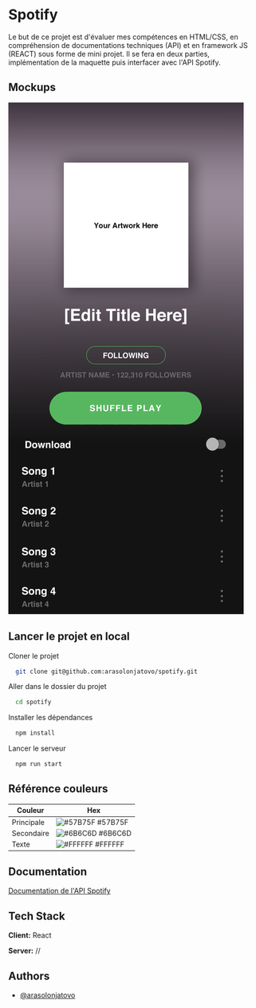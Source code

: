 # Spotify

Le but de ce projet est d'évaluer mes compétences en HTML/CSS, en compréhension de documentations techniques (API) et en framework JS (REACT) sous forme de mini projet.
Il se fera en deux parties, implémentation de la maquette puis interfacer avec l'API Spotify.

## Mockups

![Aperçu des mockups](./src/assets/Mockup.png)

## Lancer le projet en local

Cloner le projet

```bash
  git clone git@github.com:arasolonjatovo/spotify.git
```

Aller dans le dossier du projet

```bash
  cd spotify
```

Installer les dépendances

```bash
  npm install
```

Lancer le serveur

```bash
  npm run start
```

## Référence couleurs

| Couleur    | Hex                                                              |
| ---------- | ---------------------------------------------------------------- |
| Principale | ![#57B75F](https://via.placeholder.com/10/57B75F?text=+) #57B75F |
| Secondaire | ![#6B6C6D](https://via.placeholder.com/10/6B6C6D?text=+) #6B6C6D |
| Texte      | ![#FFFFFF](https://via.placeholder.com/10/FFFFFF?text=+) #FFFFFF |

## Documentation

[Documentation de l'API Spotify](https://developer.spotify.com/documentation/web-api)

## Tech Stack

**Client:** React

**Server:** //

## Authors

- [@arasolonjatovo](https://github.com/arasolonjatovo)
